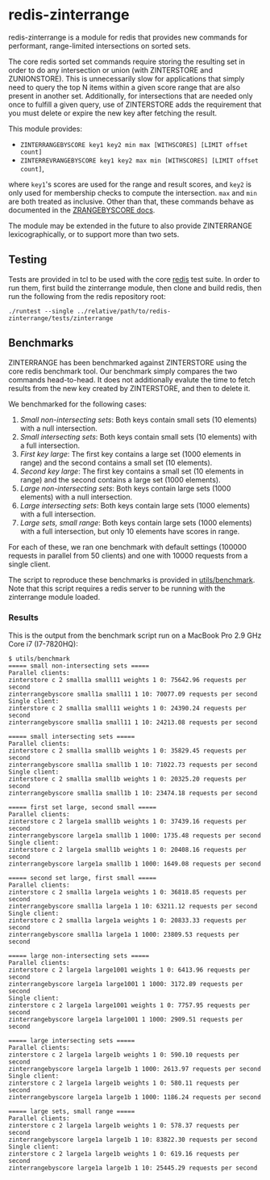 # redis-zinterrange

redis-zinterrange is a module for redis that provides new commands for
performant, range-limited intersections on sorted sets.

The core redis sorted set commands require storing the resulting set in order
to do any intersection or union (with ZINTERSTORE and ZUNIONSTORE). This is
unnecessarily slow for applications that simply need to query the top N items
within a given score range that are also present in another set. Additionally,
for intersections that are needed only once to fulfill a given query, use of
ZINTERSTORE adds the requirement that you must delete or expire the new key
after fetching the result.

This module provides:
* `ZINTERRANGEBYSCORE key1 key2 min max [WITHSCORES] [LIMIT offset count]`
* `ZINTERREVRANGEBYSCORE key1 key2 max min [WITHSCORES] [LIMIT offset count]`,

where `key1`'s scores are used for the range and result scores, and `key2` is
only used for membership checks to compute the intersection. `max` and `min`
are both treated as inclusive. Other than that, these commands behave as
documented in the [ZRANGEBYSCORE docs](https://redis.io/commands/zrangebyscore).

The module may be extended in the future to also provide ZINTERRANGE
lexicographically, or to support more than two sets.

## Testing

Tests are provided in tcl to be used with the core
[redis](https://github.com/antirez/redis) test suite. In order to run them,
first build the zinterrange module, then clone and build redis, then run the
following from the redis repository root:
```
./runtest --single ../relative/path/to/redis-zinterrange/tests/zinterrange
```

## Benchmarks

ZINTERRANGE has been benchmarked against ZINTERSTORE using the core redis
benchmark tool. Our benchmark simply compares the two commands head-to-head.
It does not additionally evalute the time to fetch results from the new key
created by ZINTERSTORE, and then to delete it.

We benchmarked for the following cases:
1. *Small non-intersecting sets*: Both keys contain small sets (10 elements)
   with a null intersection.
1. *Small intersecting sets*: Both keys contain small sets (10 elements) with
   a full intersection.
1. *First key large*: The first key contains a large set (1000 elements in
   range) and the second contains a small set (10 elements).
1. *Second key large*: The first key contains a small set (10 elements in
   range) and the second contains a large set (1000 elements).
1. *Large non-intersecting sets*: Both keys contain large sets (1000 elements)
   with a null intersection.
1. *Large intersecting sets*: Both keys contain large sets (1000 elements)
   with a full intersection.
1. *Large sets, small range*: Both keys contain large sets (1000 elements)
   with a full intersection, but only 10 elements have scores in range.

For each of these, we ran one benchmark with default settings (100000 requests
in parallel from 50 clients) and one with 10000 requests from a single client.

The script to reproduce these benchmarks is provided in
[utils/benchmark](utils/benchmark). Note that this script requires a redis
server to be running with the zinterrange module loaded.

### Results

This is the output from the benchmark script run on a
MacBook Pro 2.9 GHz Core i7 (I7-7820HQ):

```
$ utils/benchmark
===== small non-intersecting sets =====
Parallel clients:
zinterstore c 2 small1a small11 weights 1 0: 75642.96 requests per second
zinterrangebyscore small1a small11 1 10: 70077.09 requests per second
Single client:
zinterstore c 2 small1a small11 weights 1 0: 24390.24 requests per second
zinterrangebyscore small1a small11 1 10: 24213.08 requests per second

===== small intersecting sets =====
Parallel clients:
zinterstore c 2 small1a small1b weights 1 0: 35829.45 requests per second
zinterrangebyscore small1a small1b 1 10: 71022.73 requests per second
Single client:
zinterstore c 2 small1a small1b weights 1 0: 20325.20 requests per second
zinterrangebyscore small1a small1b 1 10: 23474.18 requests per second

===== first set large, second small =====
Parallel clients:
zinterstore c 2 large1a small1b weights 1 0: 37439.16 requests per second
zinterrangebyscore large1a small1b 1 1000: 1735.48 requests per second
Single client:
zinterstore c 2 large1a small1b weights 1 0: 20408.16 requests per second
zinterrangebyscore large1a small1b 1 1000: 1649.08 requests per second

===== second set large, first small =====
Parallel clients:
zinterstore c 2 small1a large1a weights 1 0: 36818.85 requests per second
zinterrangebyscore small1a large1a 1 10: 63211.12 requests per second
Single client:
zinterstore c 2 small1a large1a weights 1 0: 20833.33 requests per second
zinterrangebyscore small1a large1a 1 1000: 23809.53 requests per second

===== large non-intersecting sets =====
Parallel clients:
zinterstore c 2 large1a large1001 weights 1 0: 6413.96 requests per second
zinterrangebyscore large1a large1001 1 1000: 3172.89 requests per second
Single client:
zinterstore c 2 large1a large1001 weights 1 0: 7757.95 requests per second
zinterrangebyscore large1a large1001 1 1000: 2909.51 requests per second

===== large intersecting sets =====
Parallel clients:
zinterstore c 2 large1a large1b weights 1 0: 590.10 requests per second
zinterrangebyscore large1a large1b 1 1000: 2613.97 requests per second
Single client:
zinterstore c 2 large1a large1b weights 1 0: 580.11 requests per second
zinterrangebyscore large1a large1b 1 1000: 1186.24 requests per second

===== large sets, small range =====
Parallel clients:
zinterstore c 2 large1a large1b weights 1 0: 578.37 requests per second
zinterrangebyscore large1a large1b 1 10: 83822.30 requests per second
Single client:
zinterstore c 2 large1a large1b weights 1 0: 619.16 requests per second
zinterrangebyscore large1a large1b 1 10: 25445.29 requests per second
```
